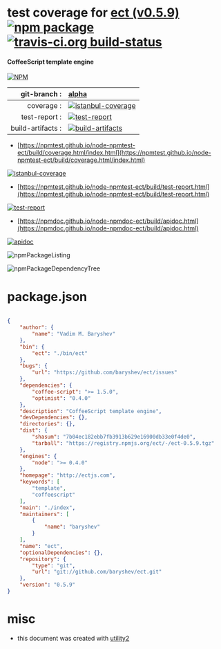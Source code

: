 # test coverage for  [ect (v0.5.9)](http://ectjs.com)  [![npm package](https://img.shields.io/npm/v/npmtest-ect.svg?style=flat-square)](https://www.npmjs.org/package/npmtest-ect) [![travis-ci.org build-status](https://api.travis-ci.org/npmtest/node-npmtest-ect.svg)](https://travis-ci.org/npmtest/node-npmtest-ect)
#### CoffeeScript template engine

[![NPM](https://nodei.co/npm/ect.png?downloads=true&downloadRank=true&stars=true)](https://www.npmjs.com/package/ect)

| git-branch : | [alpha](https://github.com/npmtest/node-npmtest-ect/tree/alpha)|
|--:|:--|
| coverage : | [![istanbul-coverage](https://npmtest.github.io/node-npmtest-ect/build/coverage.badge.svg)](https://npmtest.github.io/node-npmtest-ect/build/coverage.html/index.html)|
| test-report : | [![test-report](https://npmtest.github.io/node-npmtest-ect/build/test-report.badge.svg)](https://npmtest.github.io/node-npmtest-ect/build/test-report.html)|
| build-artifacts : | [![build-artifacts](https://npmtest.github.io/node-npmtest-ect/glyphicons_144_folder_open.png)](https://github.com/npmtest/node-npmtest-ect/tree/gh-pages/build)|

- [https://npmtest.github.io/node-npmtest-ect/build/coverage.html/index.html](https://npmtest.github.io/node-npmtest-ect/build/coverage.html/index.html)

[![istanbul-coverage](https://npmtest.github.io/node-npmtest-ect/build/screenCapture.buildCi.browser.%252Ftmp%252Fbuild%252Fcoverage.lib.html.png)](https://npmtest.github.io/node-npmtest-ect/build/coverage.html/index.html)

- [https://npmtest.github.io/node-npmtest-ect/build/test-report.html](https://npmtest.github.io/node-npmtest-ect/build/test-report.html)

[![test-report](https://npmtest.github.io/node-npmtest-ect/build/screenCapture.buildCi.browser.%252Ftmp%252Fbuild%252Ftest-report.html.png)](https://npmtest.github.io/node-npmtest-ect/build/test-report.html)

- [https://npmdoc.github.io/node-npmdoc-ect/build/apidoc.html](https://npmdoc.github.io/node-npmdoc-ect/build/apidoc.html)

[![apidoc](https://npmdoc.github.io/node-npmdoc-ect/build/screenCapture.buildCi.browser.%252Ftmp%252Fbuild%252Fapidoc.html.png)](https://npmdoc.github.io/node-npmdoc-ect/build/apidoc.html)

![npmPackageListing](https://npmtest.github.io/node-npmtest-ect/build/screenCapture.npmPackageListing.svg)

![npmPackageDependencyTree](https://npmtest.github.io/node-npmtest-ect/build/screenCapture.npmPackageDependencyTree.svg)



# package.json

```json

{
    "author": {
        "name": "Vadim M. Baryshev"
    },
    "bin": {
        "ect": "./bin/ect"
    },
    "bugs": {
        "url": "https://github.com/baryshev/ect/issues"
    },
    "dependencies": {
        "coffee-script": ">= 1.5.0",
        "optimist": "0.4.0"
    },
    "description": "CoffeeScript template engine",
    "devDependencies": {},
    "directories": {},
    "dist": {
        "shasum": "7b04ec182ebb7fb3913b629e16900db33e0f4de0",
        "tarball": "https://registry.npmjs.org/ect/-/ect-0.5.9.tgz"
    },
    "engines": {
        "node": ">= 0.4.0"
    },
    "homepage": "http://ectjs.com",
    "keywords": [
        "template",
        "coffeescript"
    ],
    "main": "./index",
    "maintainers": [
        {
            "name": "baryshev"
        }
    ],
    "name": "ect",
    "optionalDependencies": {},
    "repository": {
        "type": "git",
        "url": "git://github.com/baryshev/ect.git"
    },
    "version": "0.5.9"
}
```



# misc
- this document was created with [utility2](https://github.com/kaizhu256/node-utility2)
